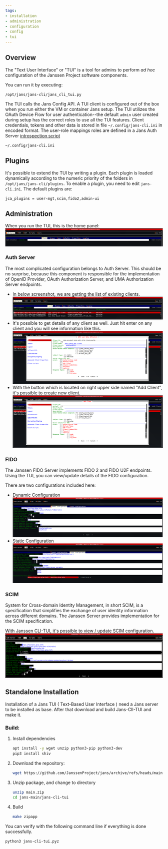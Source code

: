 ```yaml
---
tags:
- installation
- administration
- configuration
- config
- tui
---
```


## Overview

The "Text User Interface" or "TUI" is a tool for admins to perform *ad
hoc* configuration of the Janssen Project software components.

You can run it by executing:

```
/opt/jans/jans-cli/jans_cli_tui.py

```

The TUI calls the Jans Config API. A TUI client is configured out of the
box when you run either the VM or container Jans setup. The TUI utilizes the
OAuth Device Flow for user authentication--the default `admin` user created
during setup has the correct roles to use all the TUI features. Client
credentials, tokens and other data is stored in file `~/.config/jans-cli.ini` in
encoded format. The user-role mappings roles are defined in a Jans Auth Server
[introspection script](https://github.com/JanssenProject/jans/blob/main/docs/script-catalog/introspection/introspection-role-based-scope/introspection_role_based_scope.py)

```
~/.config/jans-cli.ini
```

## Plugins

It's possible to extend the TUI by writing a plugin. Each plugin is loaded
dynamically according to the numeric priority of the folders in
`/opt/jans/jans-cli/plugins`. To enable a plugin, you need to edit
`jans-cli.ini`. The default plugins are:

```
jca_plugins = user-mgt,scim,fido2,admin-ui

```

## Administration

When you run the TUI, this is the home panel:
![image](../../../assets/Jans_TUI_Main_panel.png)

### Auth Server

The most complicated configuration belongs to Auth Server. This should be no
surprise, because this component is responsible for the implementation of
OpenID Provider, OAuth Authorization Server, and UMA Authorization Server
endpoints.

- In below screenshot, we are getting the list of existing clients. ![image](../../../assets/Jans_TUI_Auth_Server_Get_client_list.png)
- It's possible to get details of any client as well. Just hit enter on any client and  you will see information like this. ![image](../../../assets/Jans_TUI_Auth_Server_Client_detail.png)
- With the button which is located on right upper side named "Add Client", it's possible to create new client. ![image](../../../assets/Jans_TUI_Auth_Server_Add_new_client.png)

### FIDO

The Janssen FIDO Server implements FIDO 2 and FIDO U2F endpoints. Using the
TUI, you can view/update details of the FIDO configuration.

There are two configurations included here:

- Dynamic Configuration ![image](../../../assets/Jans_TUI_Fido_Dynamic_Configuration.png)
- Static Configuration ![image](../../../assets/Jans_TUI_Fido_Static_Configuration.png)

### SCIM

System for Cross-domain Identity Management, in short SCIM, is a specification
that simplifies the exchange of user identity information across different
domains. The Janssen Server provides implementation for the SCIM specification.

With Janssen CLI-TUI, it's possible to view / update SCIM configuration. ![image](../../../assets/Janssen_TUI_SCIM_1.png)

## Standalone Installation

Installation of a Jans TUI ( Text-Based User Interface ) need a Jans server to be installed as base. After that download and build Jans-ClI-TUI and make it.

### Build:

1. Install dependencies

    ```sh
    apt install -y wget unzip python3-pip python3-dev
    pip3 install shiv
    ```

2. Download the repository:

    ```sh
    wget https://github.com/JanssenProject/jans/archive/refs/heads/main.zip
    ```

3. Unzip package, and change to directory

    ```sh
    unzip main.zip
    cd jans-main/jans-cli-tui
    ```

4. Build

    ```sh
    make zipapp
    ```

You can verify with the following command line if everything is done successfully.

```
python3 jans-cli-tui.pyz
```
